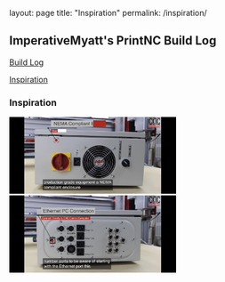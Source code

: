 layout: page
title: "Inspiration"
permalink: /inspiration/

## ImperativeMyatt's PrintNC Build Log

[Build Log](/ImperativeMyatt-PrintNCBuild)

[Inspiration](/ImperativeMyatt-PrintNCBuild/inspiration)

### Inspiration

<img src="https://github.com/AnthonyMyatt/ImperativeMyatt-PrintNCBuild/blob/master/photos/IMG_4147.jpeg?raw=true" width="300"/>
<img src="https://github.com/AnthonyMyatt/ImperativeMyatt-PrintNCBuild/blob/master/photos/IMG_4148.jpeg?raw=true" width="300"/>

